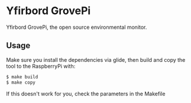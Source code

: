 # Yfirbord GrovePi
Yfirbord GrovePi, the open source environmental monitor.


## Usage

Make sure you install the dependencies via glide, then build and copy the tool to the RaspberryPi with:

```sh
$ make build
$ make copy
```

If this doesn't work for you, check the parameters in the Makefile
